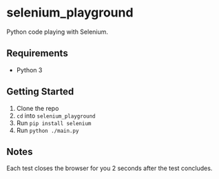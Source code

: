 # selenium_playground
Python code playing with Selenium.

## Requirements

* Python 3

## Getting Started

1. Clone the repo
2. `cd` into `selenium_playground`
3. Run `pip install selenium`
4. Run `python ./main.py`

## Notes

Each test closes the browser for you 2 seconds after the test concludes.
